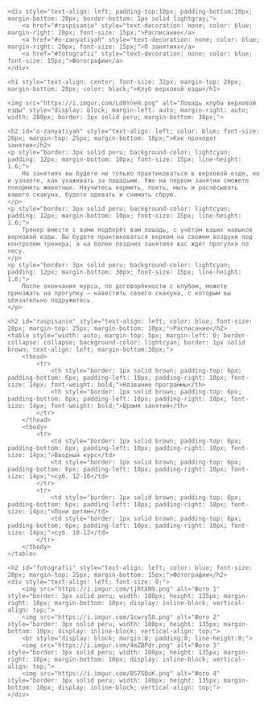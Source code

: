 <!DOCTYPE html>
<html>
<head>
    <title>Клуб верховой езды</title>
</head>
<body style="font-family: Arial, sans-serif; font-size: 14px; color: dimgray; margin-top: 0px; margin-left: 0px; margin-right: 0px; padding-left: 15px; padding-right: 15px;">

    <div style="text-align: left; padding-top:10px; padding-bottom:10px; margin-bottom: 20px; border-bottom: 1px solid lightgray;">
        <a href="#raspisanie" style="text-decoration: none; color: blue;  margin-right: 20px; font-size: 15px;">Расписание</a>
        <a href="#o-zanyatiyah" style="text-decoration: none; color: blue;  margin-right: 20px; font-size: 15px;">О занятиях</a>
        <a href="#fotografii" style="text-decoration: none; color: blue;  font-size: 15px;">Фотографии</a>
    </div>

    <h1 style="text-align: center; font-size: 32px; margin-top: 20px; margin-bottom: 20px; color: black;">Клуб верховой езды</h1>

    <img src="https://i.imgur.com/Ld8YneH.png" alt="Лошадь клуба верховой езды" style="display: block; margin-left: auto; margin-right: auto; width: 280px; border: 3px solid peru; margin-bottom: 30px;">

    <h2 id="o-zanyatiyah" style="text-align: left; color: blue; font-size: 20px; margin-top: 25px; margin-bottom: 10px;">Как проходят занятия</h2>
    <p style="border: 3px solid peru; background-color: lightcyan;  padding: 12px; margin-bottom: 10px; font-size: 15px; line-height: 1.6;">
        На занятиях вы будете не только практиковаться в верховой езде, но и узнаете, как ухаживать за лошадьми. Уже на первом занятии сможете покормить животных. Научитесь кормить, поить, мыть и расчёсывать вашего скакуна, будете одевать и снимать сбрую.
    </p>
    <p style="border: 3px solid peru; background-color: lightcyan;  padding: 12px; margin-bottom: 10px; font-size: 15px; line-height: 1.6;">
        Тренер вместе с вами подберёт вам лошадь, с учётом ваших навыков верховой езды. Вы будете практиковаться верхом на свежем воздухе под контролем тренера, а на более поздних занятиях вас ждёт прогулка по лесу.
    </p>
    <p style="border: 3px solid peru; background-color: lightcyan;  padding: 12px; margin-bottom: 30px; font-size: 15px; line-height: 1.6;">
        После окончания курса, по договорённости с клубом, можете приезжать на прогулку — навестить своего скакуна, с которым вы обязательно подружитесь.
    </p>

    <h2 id="raspisanie" style="text-align: left; color: blue; font-size: 20px; margin-top: 25px; margin-bottom: 10px;">Расписание</h2>
    <table style="width: auto; margin-top: 5px; margin-left: 0; border-collapse: collapse; background-color: lightcyan; border: 1px solid brown; text-align: left; margin-bottom:30px;">
        <thead>
            <tr>
                <th style="border: 1px solid brown; padding-top: 6px; padding-bottom: 6px; padding-left: 10px; padding-right: 10px; font-size: 14px; font-weight: bold;">Название программы</th>
                <th style="border: 1px solid brown; padding-top: 6px; padding-bottom: 6px; padding-left: 10px; padding-right: 10px; font-size: 14px; font-weight: bold;">Время занятий</th>
            </tr>
        </thead>
        <tbody>
            <tr>
                <td style="border: 1px solid brown; padding-top: 6px; padding-bottom: 6px; padding-left: 10px; padding-right: 10px; font-size: 14px;">Вводный курс</td>
                <td style="border: 1px solid brown; padding-top: 6px; padding-bottom: 6px; padding-left: 10px; padding-right: 10px; font-size: 14px;">суб. 12-16</td>
            </tr>
            <tr>
                <td style="border: 1px solid brown; padding-top: 6px; padding-bottom: 6px; padding-left: 10px; padding-right: 10px; font-size: 14px;">Пони детям</td>
                <td style="border: 1px solid brown; padding-top: 6px; padding-bottom: 6px; padding-left: 10px; padding-right: 10px; font-size: 14px;">суб. 10-12</td>
            </tr>
        </tbody>
    </table>

    <h2 id="fotografii" style="text-align: left; color: blue; font-size: 20px; margin-top: 25px; margin-bottom: 15px;">Фотографии</h2>
    <div style="text-align: left; font-size: 0;">
        <img src="https://i.imgur.com/tjRtXN9.png" alt="Фото 1" style="border: 3px solid peru; width: 180px; height: 135px; margin-right: 10px; margin-bottom: 10px; display: inline-block; vertical-align: top;">
        <img src="https://i.imgur.com/1cwry58.png" alt="Фото 2" style="border: 3px solid peru; width: 180px; height: 135px; margin-bottom: 10px; display: inline-block; vertical-align: top;">
        <br style="display: block; margin:0; padding:0; line-height:0;">
        <img src="https://i.imgur.com/4mZBPdr.png" alt="Фото 3" style="border: 3px solid peru; width: 180px; height: 135px; margin-right: 10px; margin-bottom: 10px; display: inline-block; vertical-align: top;">
        <img src="https://i.imgur.com/BS7SQuK.png" alt="Фото 4" style="border: 3px solid peru; width: 180px; height: 135px; margin-bottom: 10px; display: inline-block; vertical-align: top;">
    </div>

</body>
</html>
